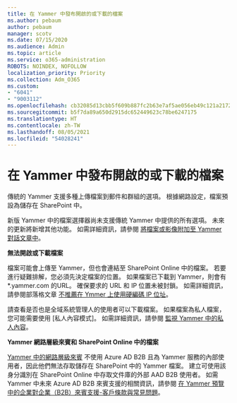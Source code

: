 ```yaml
---
title: 在 Yammer 中發布開啟的或下載的檔案
ms.author: pebaum
author: pebaum
manager: scotv
ms.date: 07/15/2020
ms.audience: Admin
ms.topic: article
ms.service: o365-administration
ROBOTS: NOINDEX, NOFOLLOW
localization_priority: Priority
ms.collection: Adm_O365
ms.custom:
- "6041"
- "9003112"
ms.openlocfilehash: cb32085d13cbb5f609b887fc2b63e7af5ae056eb49c121a21722a147c67e30d8
ms.sourcegitcommit: b5f7da89a650d2915dc652449623c78be6247175
ms.translationtype: HT
ms.contentlocale: zh-TW
ms.lasthandoff: 08/05/2021
ms.locfileid: "54028241"
---
```

# <a name="issue-opening-or-downloading-files-in-yammer"></a>在 Yammer 中發布開啟的或下載的檔案

傳統的 Yammer 支援多種上傳檔案到郵件和群組的選項。 根據網路設定，檔案預設為儲存在 SharePoint 中。

新版 Yammer 中的檔案選擇器尚未支援傳統 Yammer 中提供的所有選項。 未來的更新將新增其他功能。 如需詳細資訊，請參閱 [將檔案或影像附加至 Yammer 對話文章中](https://support.microsoft.com/office/attach-a-file-or-image-to-a-yammer-conversation-post-8d2d17f7-8f37-4535-961e-518d751be7e8)。

**無法開啟或下載檔案**  

檔案可能會上傳至 Yammer，但也會連結至 SharePoint Online 中的檔案。 若要進行疑難排解，您必須先決定檔案的位置。 如果檔案已下載到 Yammer，則會有 *.yammer.com 的URL。 確保要求的 URL 和 IP 位置未被封鎖。 如需詳細資訊，請參閱部落格文章 [不推薦在 Ymmer 上使用硬編碼 IP 位址](https://techcommunity.microsoft.com/t5/yammer-blog/using-hard-coded-ip-addresses-for-yammer-is-not-recommended/ba-p/276592)。

請查看是否也是全域系統管理人的使用者可以下載檔案。 如果檔案為私人檔案，您可能需要使用 [私人內容模式]。 如需詳細資訊，請參閱 [監視 Yammer 中的私人內容](https://docs.microsoft.com/yammer/manage-security-and-compliance/monitor-private-content)。  

**Yammer 網路層級來賓和 SharePoint Online 中的檔案**  

[Yammer 中的網路層級來賓](https://docs.microsoft.com/yammer/manage-yammer-users/add-block-or-remove-users#invite-guests) 不使用 Azure AD B2B 且為 Yammer 服務的內部使用者，因此他們無法存取儲存在 SharePoint 中的 Yammer 檔案。 建立可使用該身分識別在 SharePoint Online 中存取文件庫的外部 AAD B2B 使用者。 如需 Yammer 中未來 Azure AD B2B 來賓支援的相關資訊，請參閱 [在 Yammer 預覽中的企業對企業（B2B）來賓支援-客戶條款與常見問題](https://docs.microsoft.com/yammer/get-started-with-yammer/azure-ad-b2b-guests-yammer)。